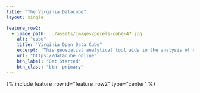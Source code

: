 ```yaml
---
title: "The Virginia Datacube"
layout: single

feature_row2:
  - image_path: ../assets/images/pexels-cube-47.jpg
    alt: "cube"
    title: "Virginia Open Data Cube"
    excerpt: 'This geospatial analytical tool aids in the analysis of smallsat and satellite imagery. The Virginia Open Data Cube is currently being used by NASA, AMA, and Jefferson Laboratories.'
    url: "https://datacube.online"
    btn_label: "Get Started"
    btn_class: "btn--primary"
---
```


{% include feature_row id="feature_row2" type="center" %}
